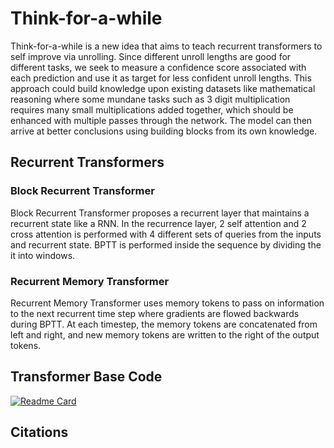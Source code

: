 # Think-for-a-while

Think-for-a-while is a new idea that aims to teach recurrent transformers to self improve via unrolling. Since different unroll lengths are good for different tasks, we seek to measure a confidence score associated with each prediction and use it as target for less confident unroll lengths. This approach could build knowledge upon existing datasets like mathematical reasoning where some mundane tasks such as 3 digit multiplication requires many small multiplications added together, which should be enhanced with multiple passes through the network. The model can then arrive at better conclusions using building blocks from its own knowledge.

## Recurrent Transformers

### Block Recurrent Transformer

Block Recurrent Transformer proposes a recurrent layer that maintains a recurrent state like a RNN. In the recurrence layer, 2 self attention and 2 cross attention is performed with 4 different sets of queries from the inputs and recurrent state. BPTT is performed inside the sequence by dividing the it into windows.

### Recurrent Memory Transformer

Recurrent Memory Transformer uses memory tokens to pass on information to the next recurrent time step where gradients are flowed backwards during BPTT. At each timestep, the memory tokens are concatenated from left and right, and new memory tokens are written to the right of the output tokens.

## Transformer Base Code

[![Readme Card](https://github-readme-stats.vercel.app/api/pin/?username=AIResearchHub&repo=transformergallery)](https://github.com/AIResearchHub/transformergallery)

## Citations

